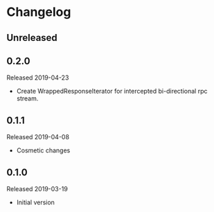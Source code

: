# Changelog

## Unreleased

## 0.2.0
Released 2019-04-23

- Create WrappedResponseIterator for intercepted bi-directional rpc stream.

## 0.1.1
Released 2019-04-08

- Cosmetic changes

## 0.1.0
Released 2019-03-19

- Initial version
